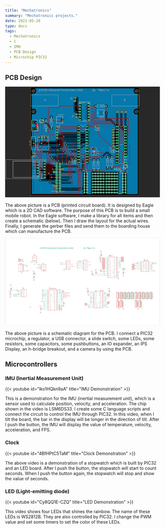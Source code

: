 ```yaml
---
title: "Mechatronics"
summary: "Mechatronics projects."
date: 2021-05-26
type: docs
tags:
  - Mechatronics
  - C
  - IMU
  - PCB Design
  - Microchip PIC32
---
```


## PCB Design
![Mechatro](PCB.png "The PCB (printed circuit board)")

The above picture is a PCB (printed circuit board). It is designed by Eagle which is a 2D CAD software. The purpose of this PCB is to build a small mobile robot. In the Eagle software, I make a library for all items and then create a schematic (below). Then I draw the layout for the actual wires. Finally, I generate the gerber files and send them to the boarding house which can manufacture the PCB.

![Mechatro](schematic.png "The schematic of the PCB (printed circuit board)")

The above picture is a schematic diagram for the PCB. I connect a PIC32 microchip, a regulator, a USB connector, a slide switch, some LEDs, some resistors, some capacitors, some pushbuttons, an IO expander, an IPS Display, an h-bridge breakout, and a camera by using the PCB.

## Microcontrollers

### IMU (Inertial Measurement Unit)

{{< youtube id="lko1HQkn9aA" title="IMU Demonstration" >}}

This is a demonstration for the IMU (inertial measurement unit), which is a sensor used to calculate position, velocity, and acceleration. The chip shown in the video is LSM6DS33. I create some C language scripts and connect the circuit to control the IMU through PIC32. In this video, when I tilt the board, the bar in the display will be longer in the direction of tilt. After I push the button, the IMU will display the value of temperature, velocity, acceleration, and FPS.

### Clock 

{{< youtube id="4BfHPtC5TaM" title="Clock Demonstration" >}}

The above video is a demonstration of a stopwatch which is built by PIC32 and an LED board. After I push the button, the stopwatch will start to count seconds. When I push the button again, the stopwatch will stop and show the value of seconds.

### LED (Light-emitting diode)

{{< youtube id="Cy8QQ1E-CZQ" title="LED Demonstration" >}}

This video shows four LEDs that shines the rainbow. The name of these LEDs is WS2812B. They are also controlled by PIC32. I change the PWM value and set some timers to set the color of these LEDs.